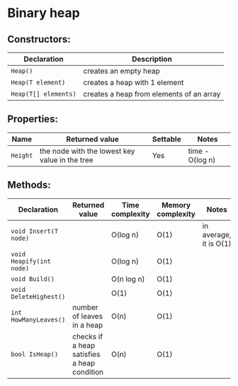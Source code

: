 # Binary heap

## Constructors:
Declaration | Description
------------|------------
`Heap()` | creates an empty heap
`Heap(T element)` | creates a heap with 1 element
`Heap(T[] elements)` | creates a heap from elements of an array


## Properties:
Name | Returned value | Settable | Notes
-----|----------------|----------|------
`Height` | the node with the lowest key value in the tree | Yes | time - O(log n)

## Methods:

Declaration | Returned value | Time complexity | Memory complexity | Notes
------------|----------------|-----------------|-------------------|------
`void Insert(T node)` | | O(log n) | O(1) | in average, it is O(1)
`void Heapify(int node)` | | O(log n) | O(1) | 
`void Build()` | | O(n log n) | O(1) | 
`void DeleteHighest()` | | O(1) | O(1) |
`int HowManyLeaves()` | number of leaves in a heap| O(n) | O(1) | 
`bool IsHeap()` | checks if a heap satisfies a heap condition | O(n) | O(1) |


